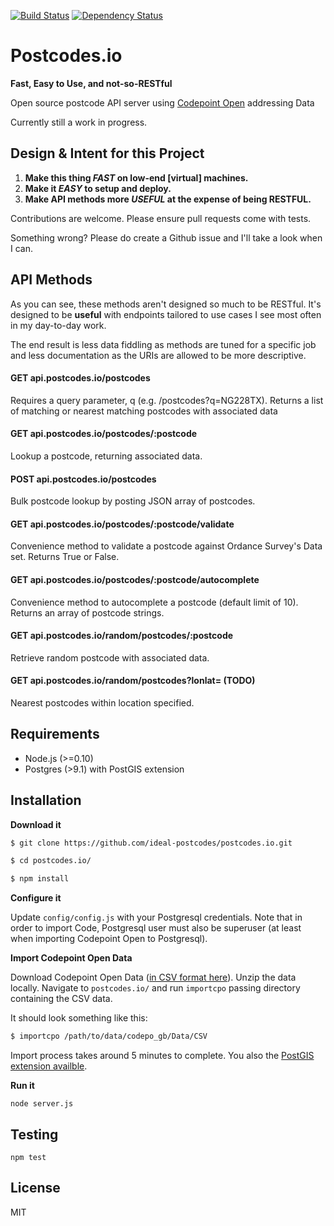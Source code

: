 [![Build Status](https://travis-ci.org/ideal-postcodes/postcodes.io.png)](https://travis-ci.org/ideal-postcodes/postcodes.io) 
[![Dependency Status](https://gemnasium.com/ideal-postcodes/postcodes.io.png)](https://gemnasium.com/ideal-postcodes/postcodes.io)

# Postcodes.io

**Fast, Easy to Use, and not-so-RESTful**

Open source postcode API server using [Codepoint Open](https://www.ordnancesurvey.co.uk/opendatadownload/products.html) addressing Data

Currently still a work in progress.

## Design & Intent for this Project

1. **Make this thing *FAST* on low-end [virtual] machines.** 
2. **Make it *EASY* to setup and deploy.** 
3. **Make API methods more *USEFUL* at the expense of being RESTFUL.** 

Contributions are welcome. Please ensure pull requests come with tests.

Something wrong? Please do create a Github issue and I'll take a look when I can.

## API Methods

As you can see, these methods aren't designed so much to be RESTful. It's designed to be **useful** with endpoints tailored to use cases I see most often in my day-to-day work.

The end result is less data fiddling as methods are tuned for a specific job and less documentation as the URIs are allowed to be more descriptive.

#### GET api.postcodes.io/postcodes

Requires a query parameter, q (e.g. /postcodes?q=NG228TX). Returns a list of matching or nearest matching postcodes with associated data

#### GET api.postcodes.io/postcodes/:postcode 

Lookup a postcode, returning associated data.

#### POST api.postcodes.io/postcodes

Bulk postcode lookup by posting JSON array of postcodes.

#### GET api.postcodes.io/postcodes/:postcode/validate

Convenience method to validate a postcode against Ordance Survey's Data set. Returns True or False.

#### GET api.postcodes.io/postcodes/:postcode/autocomplete

Convenience method to autocomplete a postcode (default limit of 10). Returns an array of postcode strings.

#### GET api.postcodes.io/random/postcodes/:postcode 

Retrieve random postcode with associated data.

#### GET api.postcodes.io/random/postcodes?lonlat= (TODO)

Nearest postcodes within location specified.

## Requirements

- Node.js (>=0.10)
- Postgres (>9.1) with PostGIS extension

## Installation

**Download it**
```bash
$ git clone https://github.com/ideal-postcodes/postcodes.io.git

$ cd postcodes.io/

$ npm install
```

**Configure it**

Update `config/config.js` with your Postgresql credentials. Note that in order to import Code, Postgresql user must also be superuser (at least when importing Codepoint Open to Postgresql).

**Import Codepoint Open Data**

Download Codepoint Open Data ([in CSV format here](https://www.ordnancesurvey.co.uk/opendatadownload/products.html)). Unzip the data locally. Navigate to `postcodes.io/` and run `importcpo` passing  directory containing the CSV data.

It should look something like this:

```bash
$ importcpo /path/to/data/codepo_gb/Data/CSV
```

Import process takes around 5 minutes to complete. You also the [PostGIS extension availble](http://postgis.net/install).

**Run it**

```
node server.js
```

## Testing

```
npm test
```

## License 

MIT